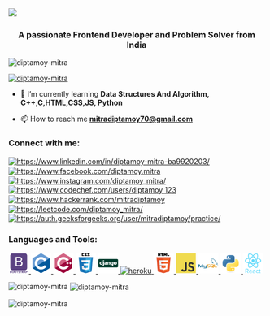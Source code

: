 
<img src="![welcome](https://user-images.githubusercontent.com/91617575/139468126-f4642d35-8b2b-45da-a78e-4eb3773c64ad.png)">
<h3 align="center">A passionate Frontend Developer and Problem Solver from India</h3>

<p align="left"> <img src="https://komarev.com/ghpvc/?username=diptamoy-mitra&label=Profile%20views&color=0e75b6&style=flat" alt="diptamoy-mitra" /> </p>

<p align="left"> <a href="https://github.com/ryo-ma/github-profile-trophy"><img src="https://github-profile-trophy.vercel.app/?username=diptamoy-mitra" alt="diptamoy-mitra" /></a> </p>

- 🌱 I’m currently learning **Data Structures And Algorithm, C++,C,HTML,CSS,JS, Python**

- 📫 How to reach me **mitradiptamoy70@gmail.com**

<h3 align="left">Connect with me:</h3>
<p align="left">
<a href="https://linkedin.com/in/https://www.linkedin.com/in/diptamoy-mitra-ba9920203/" target="blank"><img align="center" src="https://raw.githubusercontent.com/rahuldkjain/github-profile-readme-generator/master/src/images/icons/Social/linked-in-alt.svg" alt="https://www.linkedin.com/in/diptamoy-mitra-ba9920203/" height="30" width="40" /></a>
<a href="https://fb.com/https://www.facebook.com/diptamoy.mitra" target="blank"><img align="center" src="https://raw.githubusercontent.com/rahuldkjain/github-profile-readme-generator/master/src/images/icons/Social/facebook.svg" alt="https://www.facebook.com/diptamoy.mitra" height="30" width="40" /></a>
<a href="https://instagram.com/https://www.instagram.com/diptamoy_mitra/" target="blank"><img align="center" src="https://raw.githubusercontent.com/rahuldkjain/github-profile-readme-generator/master/src/images/icons/Social/instagram.svg" alt="https://www.instagram.com/diptamoy_mitra/" height="30" width="40" /></a>
<a href="https://www.codechef.com/users/https://www.codechef.com/users/diptamoy_123" target="blank"><img align="center" src="https://cdn.jsdelivr.net/npm/simple-icons@3.1.0/icons/codechef.svg" alt="https://www.codechef.com/users/diptamoy_123" height="30" width="40" /></a>
<a href="https://www.hackerrank.com/https://www.hackerrank.com/mitradiptamoy" target="blank"><img align="center" src="https://raw.githubusercontent.com/rahuldkjain/github-profile-readme-generator/master/src/images/icons/Social/hackerrank.svg" alt="https://www.hackerrank.com/mitradiptamoy" height="30" width="40" /></a>
<a href="https://www.leetcode.com/https://leetcode.com/diptamoy_mitra/" target="blank"><img align="center" src="https://raw.githubusercontent.com/rahuldkjain/github-profile-readme-generator/master/src/images/icons/Social/leet-code.svg" alt="https://leetcode.com/diptamoy_mitra/" height="30" width="40" /></a>
<a href="https://auth.geeksforgeeks.org/user/https://auth.geeksforgeeks.org/user/mitradiptamoy/practice/" target="blank"><img align="center" src="https://raw.githubusercontent.com/rahuldkjain/github-profile-readme-generator/master/src/images/icons/Social/geeks-for-geeks.svg" alt="https://auth.geeksforgeeks.org/user/mitradiptamoy/practice/" height="30" width="40" /></a>
</p>

<h3 align="left">Languages and Tools:</h3>
<p align="left"> <a href="https://getbootstrap.com" target="_blank"> <img src="https://raw.githubusercontent.com/devicons/devicon/master/icons/bootstrap/bootstrap-plain-wordmark.svg" alt="bootstrap" width="40" height="40"/> </a> <a href="https://www.cprogramming.com/" target="_blank"> <img src="https://raw.githubusercontent.com/devicons/devicon/master/icons/c/c-original.svg" alt="c" width="40" height="40"/> </a> <a href="https://www.w3schools.com/cpp/" target="_blank"> <img src="https://raw.githubusercontent.com/devicons/devicon/master/icons/cplusplus/cplusplus-original.svg" alt="cplusplus" width="40" height="40"/> </a> <a href="https://www.w3schools.com/css/" target="_blank"> <img src="https://raw.githubusercontent.com/devicons/devicon/master/icons/css3/css3-original-wordmark.svg" alt="css3" width="40" height="40"/> </a> <a href="https://www.djangoproject.com/" target="_blank"> <img src="https://raw.githubusercontent.com/devicons/devicon/master/icons/django/django-original.svg" alt="django" width="40" height="40"/> </a> <a href="https://heroku.com" target="_blank"> <img src="https://www.vectorlogo.zone/logos/heroku/heroku-icon.svg" alt="heroku" width="40" height="40"/> </a> <a href="https://www.w3.org/html/" target="_blank"> <img src="https://raw.githubusercontent.com/devicons/devicon/master/icons/html5/html5-original-wordmark.svg" alt="html5" width="40" height="40"/> </a> <a href="https://developer.mozilla.org/en-US/docs/Web/JavaScript" target="_blank"> <img src="https://raw.githubusercontent.com/devicons/devicon/master/icons/javascript/javascript-original.svg" alt="javascript" width="40" height="40"/> </a> <a href="https://www.mysql.com/" target="_blank"> <img src="https://raw.githubusercontent.com/devicons/devicon/master/icons/mysql/mysql-original-wordmark.svg" alt="mysql" width="40" height="40"/> </a> <a href="https://www.python.org" target="_blank"> <img src="https://raw.githubusercontent.com/devicons/devicon/master/icons/python/python-original.svg" alt="python" width="40" height="40"/> </a> <a href="https://reactjs.org/" target="_blank"> <img src="https://raw.githubusercontent.com/devicons/devicon/master/icons/react/react-original-wordmark.svg" alt="react" width="40" height="40"/> </a> </p>

<p><img align="left" src="https://github-readme-stats.vercel.app/api/top-langs?username=diptamoy-mitra&show_icons=true&locale=en&layout=compact" alt="diptamoy-mitra" /></p>

<p>&nbsp;<img align="center" src="https://github-readme-stats.vercel.app/api?username=diptamoy-mitra&show_icons=true&locale=en" alt="diptamoy-mitra" /></p>

<p><img align="center" src="https://github-readme-streak-stats.herokuapp.com/?user=diptamoy-mitra&" alt="diptamoy-mitra" /></p>
